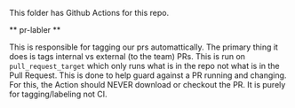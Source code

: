 This folder has Github Actions for this repo. 

** pr-labler **

This is responsible for tagging our prs automattically. The primary thing it does is tags internal vs external (to the team) PRs.
This is run on `pull_request_target` which only runs what is in the repo not what is in the Pull Request. This is done to help guard against
a PR running and changing. For this, the Action should NEVER download or checkout the PR. It is purely for tagging/labeling not CI.